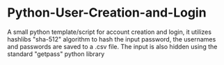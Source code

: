 # Python-User-Creation-and-Login
A small python template/script for account creation and login, it utilizes hashlibs "sha-512" algorithm to hash the input password, the usernames and passwords are saved to a .csv file. The input is also hidden using the standard "getpass" python library
